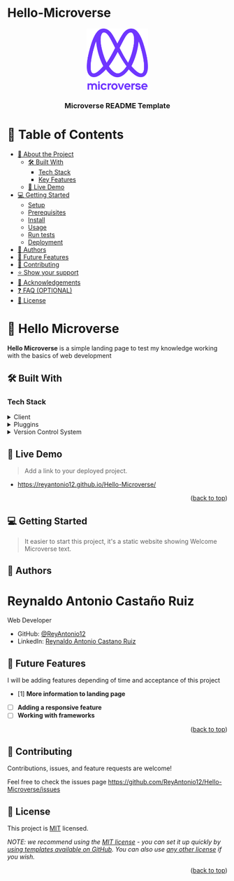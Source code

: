 # Hello-Microverse
<div align="center">
  <!-- You are encouraged to replace this logo with your own! Otherwise you can also remove it. -->
  <img src="images\murple_logo.png" alt="logo" width="140"  height="auto" />
  <br/>

  <h3><b>Microverse README Template</b></h3>

</div>

# 📗 Table of Contents

- [📖 About the Project](#about-project)
  - [🛠 Built With](#built-with)
    - [Tech Stack](#tech-stack)
    - [Key Features](#key-features)
  - [🚀 Live Demo](#live-demo)
- [💻 Getting Started](#getting-started)
  - [Setup](#setup)
  - [Prerequisites](#prerequisites)
  - [Install](#install)
  - [Usage](#usage)
  - [Run tests](#run-tests)
  - [Deployment](#deployment)
- [👥 Authors](#authors)
- [🔭 Future Features](#future-features)
- [🤝 Contributing](#contributing)
- [⭐️ Show your support](#support)
- [🙏 Acknowledgements](#acknowledgements)
- [❓ FAQ (OPTIONAL)](#faq)
- [📝 License](#license)

# 📖 Hello Microverse <a name="about-project"></a>

**Hello Microverse** is a simple landing page to test my knowledge working with the basics of web development

## 🛠 Built With <a name="built-with"></a>

### Tech Stack <a name="tech-stack"></a>

<details>
  <summary>Client</summary>
  <ul>
    <li><a href="https://lenguajehtml.com/">HTML</a></li>
  </ul>
  <ul>
    <li><a href="https://lenguajecss.com/">CSS</a></li>
  </ul>
</details>

<details>
  <summary>Pluggins</summary>
  <ul>
    <li><a href="https://webhint.io/">Webhint</a></li>
  </ul>
  <ul>
    <li><a href="https://stylelint.io/">Stylelint</a></li>
  </ul>
</details>

<details>
  <summary>Version Control System</summary>
  <ul>
    <li><a href="https://git-scm.com/about">Git</a></li>
  </ul>
  <ul>
    <li><a href="https://github.com/">Github</a></li>
  </ul>
</details>

## 🚀 Live Demo <a name="live-demo"></a>

> Add a link to your deployed project.

- https://reyantonio12.github.io/Hello-Microverse/

<p align="right">(<a href="#readme-top">back to top</a>)</p>

## 💻 Getting Started <a name="getting-started"></a>

> It easier to start this project, it's a static website showing Welcome Microverse text.

## 👥 Authors <a name="authors"></a>

# Reynaldo Antonio Castaño Ruiz
Web Developer

- GitHub: [@ReyAntonio12](https://github.com/ReyAntonio12)
- LinkedIn: [Reynaldo Antonio Castano Ruiz](https://www.linkedin.com/in/reynaldo-casta%C3%B1o/?locale=en_US)

## 🔭 Future Features <a name="future-features"></a>

I will be adding features depending of time and acceptance of this project

- [1] **More information to landing page**
- [ ] **Adding a responsive feature**
- [ ] **Working with frameworks**

<p align="right">(<a href="#readme-top">back to top</a>)</p>

## 🤝 Contributing <a name="contributing"></a>

Contributions, issues, and feature requests are welcome!

Feel free to check the issues page
https://github.com/ReyAntonio12/Hello-Microverse/issues

## 📝 License <a name="license"></a>

This project is [MIT](./LICENSE) licensed.

_NOTE: we recommend using the [MIT license](https://choosealicense.com/licenses/mit/) - you can set it up quickly by [using templates available on GitHub](https://docs.github.com/en/communities/setting-up-your-project-for-healthy-contributions/adding-a-license-to-a-repository). You can also use [any other license](https://choosealicense.com/licenses/) if you wish._

<p align="right">(<a href="#readme-top">back to top</a>)</p>